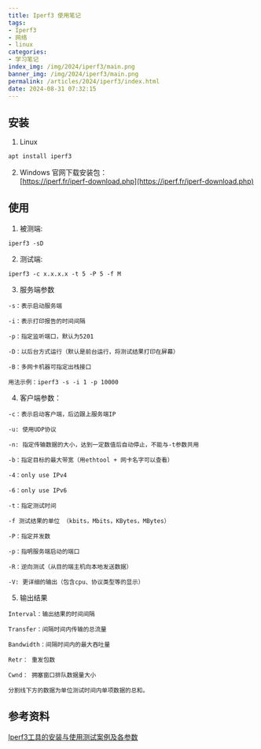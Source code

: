 ```yaml
---
title: Iperf3 使用笔记
tags:
- Iperf3
- 网络
- linux
categories: 
- 学习笔记
index_img: /img/2024/iperf3/main.png
banner_img: /img/2024/iperf3/main.png
permalink: /articles/2024/iperf3/index.html
date: 2024-08-31 07:32:15
---
```


## 安装
1. Linux
```bash
apt install iperf3
```
2. Windows
官网下载安装包：        
[https://iperf.fr/iperf-download.php](https://iperf.fr/iperf-download.php)
## 使用
1. 被测端:
```shell
iperf3 -sD
```
2. 测试端:
```shell
iperf3 -c x.x.x.x -t 5 -P 5 -f M
```
3. 服务端参数
```TEXT
-s：表示启动服务端

-i：表示打印报告的时间间隔

-p：指定监听端口，默认为5201

-D：以后台方式运行（默认是前台运行，将测试结果打印在屏幕）

-B：多网卡机器可指定出栈接口

用法示例：iperf3 -s -i 1 -p 10000
```
4. 客户端参数：
```TEXT
-c：表示启动客户端，后边跟上服务端IP

-u: 使用UDP协议

-n: 指定传输数据的大小，达到一定数值后自动停止，不能与-t参数共用

-b：指定目标的最大带宽（用ethtool + 网卡名字可以查看）

-4：only use IPv4

-6：only use IPv6

-t：指定测试时间

-f 测试结果的单位 （kbits，Mbits，KBytes，MBytes）

-P：指定并发数

-p：指明服务端启动的端口

-R：逆向测试（从目的端主机向本地发送数据）

-V: 更详细的输出（包含cpu、协议类型等的显示）
```
5. 输出结果
```TEXT
Interval：输出结果的时间间隔

Transfer：间隔时间内传输的总流量

Bandwidth：间隔时间内的最大吞吐量

Retr： 重发包数

Cwnd： 拥塞窗口排队数据量大小

分割线下方的数据为单位测试时间内单项数据的总和。
```

## 参考资料
[Iperf3工具的安装与使用测试案例及各参数](https://www.wanpeng.life/1888.html)